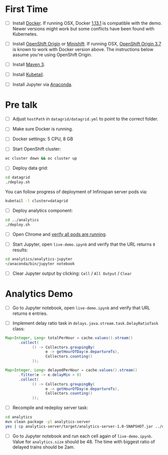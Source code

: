 # First Time

- [ ] Install
[Docker](https://www.docker.com).
If running OSX, Docker
[1.13.1](https://download.docker.com/mac/stable/1.13.1.15353/Docker.dmg)
is compatible with the demo.
Newer versions might work but some conflicts have been found with Kubernetes.

- [ ] Install
[OpenShift Origin](https://www.openshift.org)
or
[Minishift](https://github.com/minishift/minishift).
If running OSX,
[OpenShift Origin 3.7](https://github.com/openshift/origin/releases/tag/v3.7.0-rc.0)
is known to work with Docker version above.
The instructions below assume you're using OpenShift Origin.

- [ ] Install
[Maven 3](https://maven.apache.org/download.cgi).

- [ ] Install
[Kubetail](https://github.com/johanhaleby/kubetail).

- [ ] Install Jupyter via 
[Anaconda](https://www.continuum.io/downloads).

# Pre talk

- [ ] Adjust `hostPath` in `datagrid/datagrid.yml` to point to the correct folder.

- [ ] Make sure Docker is running.

- [ ] Docker settings: 5 CPU, 8 GB

- [ ] Start OpenShift cluster:

```bash
oc cluster down && oc cluster up
```

- [ ] Deploy data grid:

```bash
cd datagrid
./deploy.sh
```

You can follow progress of deployment of Infinispan server pods via:

```bash
kubetail -l cluster=datagrid
```

- [ ] Deploy analytics component:

```bash
cd ../analytics
./deploy.sh
```

- [ ] Open Chrome and 
[verify all pods are running](https://127.0.0.1:8443/console/project/myproject/overview).

- [ ] Start Jupyter, open `live-demo.ipynb` and verify that the URL returns `0` results:

```bash
cd analytics/analytics-jupyter
~/anaconda/bin/jupyter notebook
```

- [ ] Clear Jupyter output by clicking: `Cell` / `All Output` / `Clear`


# Analytics Demo

- [ ] Go to Jupyter notebook, open `live-demo.ipynb` and verify that URL returns `0` entries.

- [ ] Implement delay ratio task in `delays.java.stream.task.DelayRatioTask` class:

```java
Map<Integer, Long> totalPerHour = cache.values().stream()
      .collect(
            () -> Collectors.groupingBy(
                  e -> getHourOfDay(e.departureTs),
                  Collectors.counting()
            ));

Map<Integer, Long> delayedPerHour = cache.values().stream()
      .filter(e -> e.delayMin > 0)
      .collect(
            () -> Collectors.groupingBy(
                  e -> getHourOfDay(e.departureTs),
                  Collectors.counting()
            ));
```

- [ ] Recompile and redeploy server task:

```bash
cd analytics
mvn clean package -pl analytics-server
yes | cp analytics-server/target/analytics-server-1.0-SNAPSHOT.jar ../datagrid/target/analytics-server.jar
```
    
- [ ] Go to Jupyter notebook and run each cell again of `live-demo.ipynb`.
Value for `analytics.size` should be 48.
The time with biggest ratio of delayed trains should be 2am.
